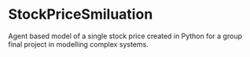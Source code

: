# StockPriceSmiluation
Agent based model of a single stock price created in Python for a group final project in modelling complex systems. 
